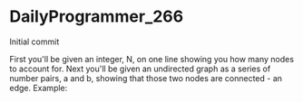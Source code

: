 # DailyProgrammer_266
Initial commit

First you'll be given an integer, N, on one line showing you how many nodes to account for. Next you'll be given an undirected graph as a series of number pairs, a and b, showing that those two nodes are connected - an edge. Example:
